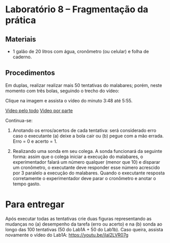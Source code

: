 # Laboratório 8 – Fragmentação da prática 

## Materiais
- 1 galão de 20 litros com água, cronômetro (ou celular) e folha de caderno.
## Procedimentos 
Em duplas, realizar realizar mais 50 tentativas do malabares; porém, neste momento com três bolas, seguindo o trecho do vídeo:

Clique na imagem e assista o vídeo do minuto 3:48 até 5:55.

[Video pelo todo](https://youtube.com/shorts/qMHxcXy-AqQ)
[Video por parte](https://youtu.be/rye73646a0A)


Continua-se:

1. Anotando os erros/acertos de cada tentativa: será considerado erro caso o executante (a) deixe a bola cair ou (b) pegue com a mão errada. Erro = 0 e acerto = 1. 

2. Realizando uma sonda em seu colega. A sonda funcionará da seguinte forma: assim que o colega iniciar a execução do malabares, o experimentador falará um número qualquer (menor que 10) e disparar um cronômetro, o executante deve responder esse número acrescido por 3 paralelo a execução do malabares. Quando o executante resposta corretamente o experimentador deve parar o cronômetro e anotar o tempo gasto. 

# Para entregar
Após executar todas as tentativas crie duas figuras representando as mudanças no (a) desempenho da tarefa (erro ou acerto) e na (b) sonda ao longo das 100 tentativas (50 do Lab1A + 50 do Lab1b). Caso queira, assista novamente o vídeo do Lab1A: https://youtu.be/jIal2LVR07g


